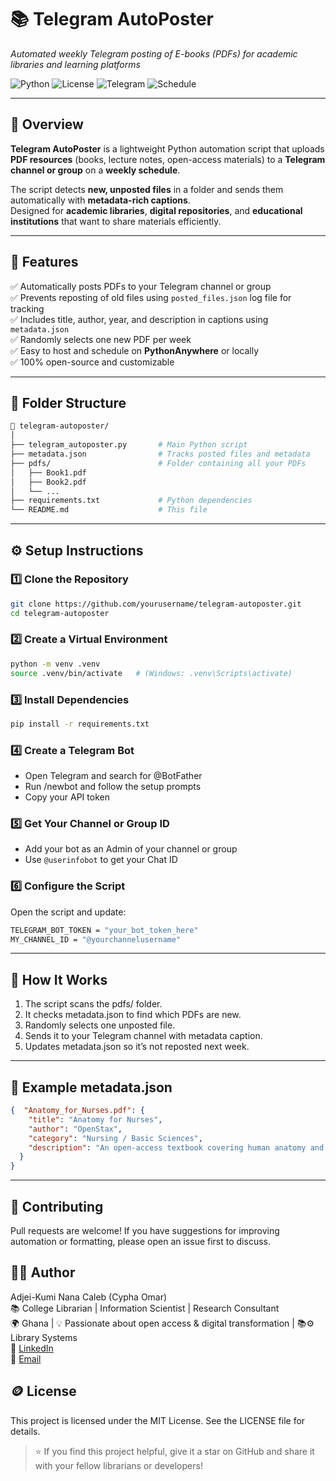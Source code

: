 # 📚 Telegram AutoPoster  
_Automated weekly Telegram posting of E-books (PDFs) for academic libraries and learning platforms_

![Python](https://img.shields.io/badge/Python-3.10%2B-blue)
![License](https://img.shields.io/badge/License-MIT-green)
![Telegram](https://img.shields.io/badge/Telegram-Bot-blue)
![Schedule](https://img.shields.io/badge/Automation-Weekly-orange)

---

## 🧭 Overview

**Telegram AutoPoster** is a lightweight Python automation script that uploads **PDF resources** (books, lecture notes, open-access materials) to a **Telegram channel or group** on a **weekly schedule**.

The script detects **new, unposted files** in a folder and sends them automatically with **metadata-rich captions**.  
Designed for **academic libraries**, **digital repositories**, and **educational institutions** that want to share materials efficiently.

---

## 🚀 Features

✅ Automatically posts PDFs to your Telegram channel or group  
✅ Prevents reposting of old files using `posted_files.json` log file for tracking  
✅ Includes title, author, year, and description in captions using `metadata.json`  
✅ Randomly selects one new PDF per week  
✅ Easy to host and schedule on **PythonAnywhere** or locally  
✅ 100% open-source and customizable  

---

## 📁 Folder Structure

``` bash
📁 telegram-autoposter/
│
├── telegram_autoposter.py       # Main Python script
├── metadata.json                # Tracks posted files and metadata
├── pdfs/                        # Folder containing all your PDFs
│   ├── Book1.pdf
│   ├── Book2.pdf
│   └── ...
├── requirements.txt             # Python dependencies
└── README.md                    # This file
```

---

## ⚙️ Setup Instructions

### 1️⃣ Clone the Repository
```bash
git clone https://github.com/yourusername/telegram-autoposter.git
cd telegram-autoposter
```

### 2️⃣ Create a Virtual Environment
```bash
python -m venv .venv
source .venv/bin/activate   # (Windows: .venv\Scripts\activate)
```

### 3️⃣ Install Dependencies
```bash
pip install -r requirements.txt
```

### 4️⃣ Create a Telegram Bot
- Open Telegram and search for @BotFather
- Run /newbot and follow the setup prompts
- Copy your API token

### 5️⃣ Get Your Channel or Group ID
- Add your bot as an Admin of your channel or group
- Use `@userinfobot` to get your Chat ID

### 6️⃣ Configure the Script
Open the script and update:
```bash
TELEGRAM_BOT_TOKEN = "your_bot_token_here"
MY_CHANNEL_ID = "@yourchannelusername"

```

---

## 🧠 How It Works

1. The script scans the pdfs/ folder.
2. It checks metadata.json to find which PDFs are new.
3. Randomly selects one unposted file.
4. Sends it to your Telegram channel with metadata caption.
5. Updates metadata.json so it’s not reposted next week.

---
## 🧾 Example metadata.json

```json
{  "Anatomy_for_Nurses.pdf": {
    "title": "Anatomy for Nurses",
    "author": "OpenStax",
    "category": "Nursing / Basic Sciences",
    "description": "An open-access textbook covering human anatomy and physiology for nursing students."
  }
}
```
---
## 🤝 Contributing

Pull requests are welcome!
If you have suggestions for improving automation or formatting, please open an issue first to discuss.


## 👨‍💻 Author

Adjei-Kumi Nana Caleb (Cypha Omar)\
📚 College Librarian | Information Scientist | Research Consultant\
🌍 Ghana | 💡 Passionate about open access & digital transformation | 📚⚙️ Library Systems\
🔗 [LinkedIn](https://www.linkedin.com/in/nana-adjei-caleb)\
📧 [Email](mailto:omarcypha@gmail.com)


## 🪙 License

This project is licensed under the MIT License.
See the LICENSE
 file for details.

>⭐ If you find this project helpful, give it a star on GitHub and share it with your fellow librarians or developers!